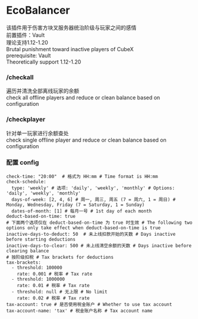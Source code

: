 # EcoBalancer
该插件用于伤害方块叉服务器统治阶级与玩家之间的感情<br>
前置插件：Vault<br>
理论支持1.12-1.20<br>
Brutal punishment toward inactive players of CubeX<br>
prerequisite: Vault<br>
Theoretically support 1.12-1.20

### /checkall
遍历并清洗全部离线玩家的余额<br>
check all offline players and reduce or clean balance based on configuration

### /checkplayer <playername>
针对单一玩家进行余额查处<br>
check single offline player and reduce or clean balance based on configuration

### 配置 config
```
check-time: "20:00"  # 格式为 HH:mm # Time format is HH:mm
check-schedule:
  type: 'weekly' # 选项: 'daily', 'weekly', 'monthly' # Options: 'daily', 'weekly', 'monthly'
  days-of-week: [2, 4, 6] # 周一, 周三, 周五 (7 = 周六, 1 = 周日) # Monday, Wednesday, Friday (7 = Saturday, 1 = Sunday)
  dates-of-month: [1] # 每月一号 # 1st day of each month
deduct-based-on-time: true
# 下面两个选项仅在 deduct-based-on-time 为 true 时生效 # The following two options only take effect when deduct-based-on-time is true
inactive-days-to-deduct: 50  # 未上线扣款开始的天数 # Days inactive before starting deductions
inactive-days-to-clear: 500 # 未上线清空余额的天数 # Days inactive before clearing balance
# 按阶级扣税 # Tax brackets for deductions
tax-brackets:
  - threshold: 100000
    rate: 0.001 # 税率 # Tax rate
  - threshold: 1000000
    rate: 0.01 # 税率 # Tax rate
  - threshold: null # 无上限 # No limit
    rate: 0.02 # 税率 # Tax rate
tax-account: true # 是否使用税金账户 # Whether to use tax account
tax-account-name: 'tax' # 税金账户名称 # Tax account name
```

